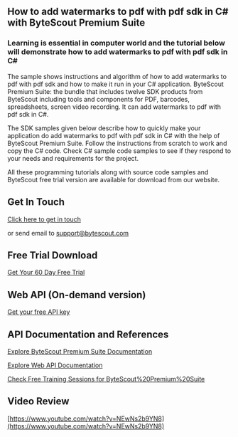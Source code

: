 ## How to add watermarks to pdf with pdf sdk in C# with ByteScout Premium Suite

### Learning is essential in computer world and the tutorial below will demonstrate how to add watermarks to pdf with pdf sdk in C#

The sample shows instructions and algorithm of how to add watermarks to pdf with pdf sdk and how to make it run in your C# application. ByteScout Premium Suite: the bundle that includes twelve SDK products from ByteScout including tools and components for PDF, barcodes, spreadsheets, screen video recording. It can add watermarks to pdf with pdf sdk in C#.

The SDK samples given below describe how to quickly make your application do add watermarks to pdf with pdf sdk in C# with the help of ByteScout Premium Suite. Follow the instructions from scratch to work and copy the C# code. Check C# sample code samples to see if they respond to your needs and requirements for the project.

All these programming tutorials along with source code samples and ByteScout free trial version are available for download from our website.

## Get In Touch

[Click here to get in touch](https://bytescout.zendesk.com/hc/en-us/requests/new?subject=ByteScout%20Premium%20Suite%20Question)

or send email to [support@bytescout.com](mailto:support@bytescout.com?subject=ByteScout%20Premium%20Suite%20Question) 

## Free Trial Download

[Get Your 60 Day Free Trial](https://bytescout.com/download/web-installer?utm_source=github-readme)

## Web API (On-demand version)

[Get your free API key](https://pdf.co/documentation/api?utm_source=github-readme)

## API Documentation and References

[Explore ByteScout Premium Suite Documentation](https://bytescout.com/documentation/index.html?utm_source=github-readme)

[Explore Web API Documentation](https://pdf.co/documentation/api?utm_source=github-readme)

[Check Free Training Sessions for ByteScout%20Premium%20Suite](https://academy.bytescout.com/)

## Video Review

[https://www.youtube.com/watch?v=NEwNs2b9YN8](https://www.youtube.com/watch?v=NEwNs2b9YN8)